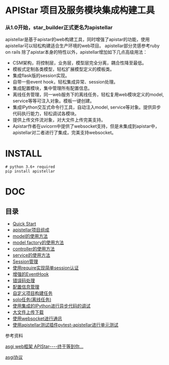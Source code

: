 # APIStar 项目及服务模块集成构建工具

### 从1.0开始，star_builder正式更名为apistellar

apistellar是基于apistar的web构建工具，同时增强了apistar的功能，使用apistellar可以轻松构建适合生产环境的web项目。
apistellar部分灵感参考ruby on rails
除了apistar本身的特性以外，apistellar增加如下几点高级用法：

- CSM架构，将控制层，业务层，模型层完全分离，耦合性降至最低。
- 模板式定制各类模型，轻松扩展模型定义的模板类。
- 集成flask版的session实现。
- 自带一些event hook，轻松集成异常、session处理。
- 集成配置模块，集中管理所有配置信息。
- 离线任务管理，同一web服务下的离线任务，轻松复用web模块定义的model, service等等可注入对象。模板一键创建。
- 集成IPython交互式命令行工具，自动注入model, service等对象。提供异步代码执行能力，轻松调试各模块。
- 提供上传文件流对象，对大文件上传完美支持。
- Apistar作者在uvicorn中提供了websocket支持，但是未集成到apistar中，apistellar对二者进行了集成，完美支持websocket。

# INSTALL
```
# python 3.6+ required
pip install apistellar
```

# DOC
## 目录

- [Quick Start](https://github.com/ShichaoMa/apistellar/wiki/Quick-Start)
- [apistellar项目组成](https://github.com/ShichaoMa/apistellar/wiki/apistellar项目组成)
- [model的使用方法](https://github.com/ShichaoMa/apistellar/wiki/model的使用方法)
- [model factory的使用方法](https://github.com/ShichaoMa/apistellar/wiki/model-factory的使用方法)
- [controller的使用方法](https://github.com/ShichaoMa/apistellar/wiki/controller的使用方法)
- [service的使用方法](https://github.com/ShichaoMa/apistellar/wiki/service的使用方法)
- [Session管理](https://github.com/ShichaoMa/apistellar/wiki/Session管理)
- [使用require实现简单session认证](https://github.com/ShichaoMa/apistellar/wiki/使用require实现简单session认证)
- [增强的EventHook](https://github.com/ShichaoMa/apistellar/wiki/增强的EventHook)
- [错误码处理](https://github.com/ShichaoMa/apistellar/wiki/错误码处理)
- [配置信息管理](https://github.com/ShichaoMa/apistellar/wiki/配置信息管理)
- [自定义项目构建任务](https://github.com/ShichaoMa/apistellar/wiki/自定义项目构建任务)
- [solo任务(离线任务)](https://github.com/ShichaoMa/apistellar/wiki/solo任务(离线任务))
- [使用集成的IPython进行异步代码的调试](https://github.com/ShichaoMa/apistellar/wiki/使用集成的IPython进行异步代码的调试)
- [大文件上传下载](https://github.com/ShichaoMa/apistellar/wiki/大文件上传下载)
- [使用websocket进行通讯](https://github.com/ShichaoMa/apistellar/wiki/使用websocket进行通讯)
- [使用apistellar测试插件pytest-apistellar进行单元测试](https://github.com/ShichaoMa/apistellar/wiki/使用apistellar测试插件pytest-apistellar进行单元测试)

参考资料

[asgi web框架 APIStar----终于等到你...](https://zhuanlan.zhihu.com/p/36297606)

[asgi协议](https://github.com/django/asgiref/blob/master/specs/www.rst)
